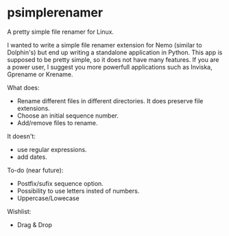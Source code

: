 # psimplerenamer
A pretty simple file renamer for Linux.

I wanted to write a simple file renamer extension for Nemo (similar to Dolphin's) but end up writing a standalone application in Python.
This app is supposed to be pretty simple, so it does not have many features. If you are a power user, I suggest you more powerfull applications such as Inviska, Gprename or Krename.

What does:
- Rename different files in different directories. It does preserve file extensions.
- Choose an initial sequence number.
- Add/remove files to rename.

It doesn't:
- use regular expressions. 
- add dates.

To-do (near future):
- Postfix/sufix sequence option.
- Possibility to use letters insted of numbers.
- Uppercase/Lowecase

Wishlist:
- Drag & Drop
